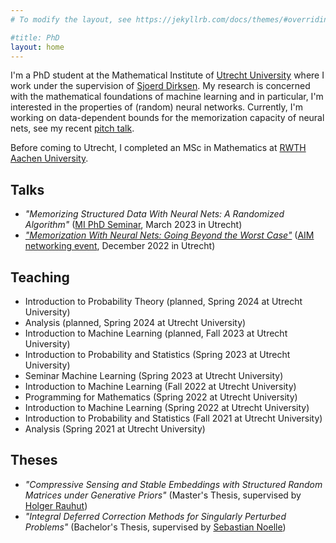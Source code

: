 ```yaml
---
# To modify the layout, see https://jekyllrb.com/docs/themes/#overriding-theme-defaults

#title: PhD
layout: home
---
```


I'm a PhD student at the Mathematical Institute of [Utrecht University][UU] where I work under the supervision of [Sjoerd Dirksen][Sjoerd Dirksen]. My research is concerned with the mathematical foundations of machine learning and in particular, I'm interested in the properties of (random) neural networks. Currently, I'm working on data-dependent bounds for the memorization capacity of neural nets, see my recent [pitch talk](files/2022-12_aim.pdf).

Before coming to Utrecht, I completed an MSc in Mathematics at [RWTH Aachen University][RWTH].


## Talks

- *"Memorizing Structured Data With Neural Nets: A Randomized Algorithm"* ([MI PhD Seminar][UU MI PhD Seminar], March 2023 in Utrecht)
- [*"Memorization With Neural Nets: Going Beyond the Worst Case"*](files/2022-12_aim.pdf) ([AIM networking event][AIM], December 2022 in Utrecht)


## Teaching

- Introduction to Probability Theory (planned, Spring 2024 at Utrecht University)
- Analysis (planned, Spring 2024 at Utrecht University)
- Introduction to Machine Learning (planned, Fall 2023 at Utrecht University)
- Introduction to Probability and Statistics (Spring 2023 at Utrecht University)
- Seminar Machine Learning (Spring 2023 at Utrecht University)
- Introduction to Machine Learning (Fall 2022 at Utrecht University)
- Programming for Mathematics (Spring 2022 at Utrecht University)
- Introduction to Machine Learning (Spring 2022 at Utrecht University)
- Introduction to Probability and Statistics (Fall 2021 at Utrecht University)
- Analysis (Spring 2021 at Utrecht University)


## Theses

- *"Compressive Sensing and Stable Embeddings with Structured Random Matrices under Generative Priors"* (Master's Thesis, supervised by [Holger Rauhut][Holger Rauhut])
- *"Integral Deferred Correction Methods for Singularly Perturbed Problems"* (Bachelor's Thesis, supervised by [Sebastian Noelle][Sebastian Noelle])



[UU]: https://www.uu.nl/
[RWTH]: https://www.rwth-aachen.de/

[AIM]: https://aimath.nl/
[UU MI PhD Seminar]: https://sites.google.com/view/marcurcoiranzo/seminars/mi-utrecht-phd-seminar

[Sjoerd Dirksen]: https://www.uu.nl/medewerkers/SDirksen
[Holger Rauhut]: https://www.mathc.rwth-aachen.de/en/~rauhut/home
[Sebastian Noelle]: https://www.igpm.rwth-aachen.de/team/noelle
